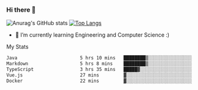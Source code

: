 ### Hi there 👋

![Anurag's GitHub stats](https://github-readme-stats.vercel.app/api?username=MatteoIorio11&show_icons=true&theme=dark) 
[![Top Langs](https://github-readme-stats.vercel.app/api/top-langs/?username=MatteoIorio11&theme=dark)](https://github.com/MatteoIorio11/github-readme-stats)

- 🌱 I’m currently learning Engineering and Computer Science :)

<!--
**MatteoIorio11/MatteoIorio11** is a ✨ _special_ ✨ repository because its `README.md` (this file) appears on your GitHub profile.

Here are some ideas to get you started:

- 🔭 I’m currently working on ...
- 🌱 I’m currently learning ...
- 👯 I’m looking to collaborate on ...
- 🤔 I’m looking for help with ...
- 💬 Ask me about ...
- 📫 How to reach me: ...
- 😄 Pronouns: ...
- ⚡ Fun fact: ...
-->
My Stats
<!--START_SECTION:waka-->

```txt
Java                       5 hrs 10 mins   ████████▒░░░░░░░░░░░░░░░░   33.14 %
Markdown                   5 hrs 8 mins    ████████▒░░░░░░░░░░░░░░░░   32.91 %
TypeScript                 3 hrs 35 mins   █████▓░░░░░░░░░░░░░░░░░░░   23.06 %
Vue.js                     27 mins         ▓░░░░░░░░░░░░░░░░░░░░░░░░   02.93 %
Docker                     22 mins         ▓░░░░░░░░░░░░░░░░░░░░░░░░   02.44 %
```

<!--END_SECTION:waka-->
